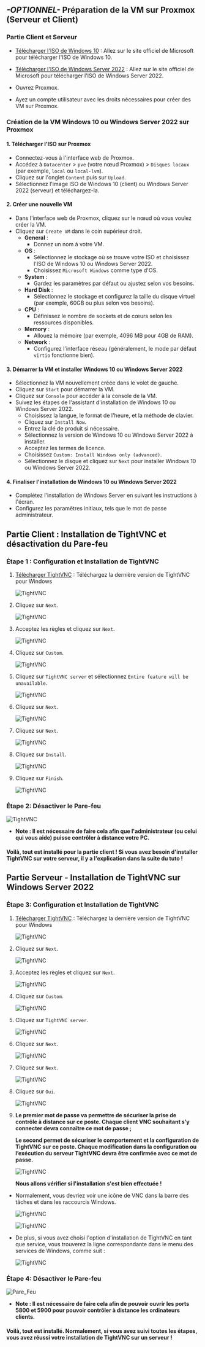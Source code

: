 ## *-OPTIONNEL-* Préparation de la VM sur Proxmox (Serveur et Client) 

### Partie Client et Serveur

- [Télécharger l'ISO de Windows 10](https://www.microsoft.com/fr-fr/software-download/windows10/) : Allez sur le site officiel de Microsoft pour télécharger l'ISO de Windows 10.

- [Télécharger l'ISO de Windows Server 2022](https://www.microsoft.com/en-us/evalcenter/evaluate-windows-server-2022) : Allez sur le site officiel de Microsoft pour télécharger l'ISO de Windows Server 2022.

- Ouvrez Proxmox.

- Ayez un compte utilisateur avec les droits nécessaires pour créer des VM sur Proxmox.

### Création de la VM Windows 10 ou Windows Server 2022 sur Proxmox

#### 1. Télécharger l'ISO sur Proxmox

- Connectez-vous à l'interface web de Proxmox.
- Accédez à `Datacenter` > `pve` (votre nœud Proxmox) > `Disques locaux` (par exemple, `local` ou `local-lvm`).
- Cliquez sur l'onglet `Content` puis sur `Upload`.
- Sélectionnez l'image ISO de Windows 10 (client) ou Windows Server 2022 (serveur) et téléchargez-la.

#### 2. Créer une nouvelle VM

- Dans l'interface web de Proxmox, cliquez sur le nœud où vous voulez créer la VM.
- Cliquez sur `Create VM` dans le coin supérieur droit.
  - **General** :
    - Donnez un nom à votre VM.
  - **OS** :
    - Sélectionnez le stockage où se trouve votre ISO et choisissez l'ISO de Windows 10 ou Windows Server 2022.
    - Choisissez `Microsoft Windows` comme type d'OS.
  - **System** :
    - Gardez les paramètres par défaut ou ajustez selon vos besoins.
  - **Hard Disk** :
    - Sélectionnez le stockage et configurez la taille du disque virtuel (par exemple, 60GB ou plus selon vos besoins).
  - **CPU** :
    - Définissez le nombre de sockets et de cœurs selon les ressources disponibles.
  - **Memory** :
    - Allouez la mémoire (par exemple, 4096 MB pour 4GB de RAM).
  - **Network** :
    - Configurez l'interface réseau (généralement, le mode par défaut `virtio` fonctionne bien).

#### 3. Démarrer la VM et installer Windows 10 ou Windows Server 2022

- Sélectionnez la VM nouvellement créée dans le volet de gauche.
- Cliquez sur `Start` pour démarrer la VM.
- Cliquez sur `Console` pour accéder à la console de la VM.
- Suivez les étapes de l'assistant d'installation de Windows 10 ou Windows Server 2022.
  - Choisissez la langue, le format de l'heure, et la méthode de clavier.
  - Cliquez sur `Install Now`.
  - Entrez la clé de produit si nécessaire.
  - Sélectionnez la version de Windows 10 ou Windows Server 2022 à installer.
  - Acceptez les termes de licence.
  - Choisissez `Custom: Install Windows only (advanced)`.
  - Sélectionnez le disque et cliquez sur `Next` pour installer Windows 10 ou Windows Server 2022.

#### 4. Finaliser l'installation de Windows 10 ou Windows Server 2022

- Complétez l'installation de Windows Server en suivant les instructions à l'écran.
- Configurez les paramètres initiaux, tels que le mot de passe administrateur.

## Partie Client : Installation de TightVNC et désactivation du Pare-feu

### Étape 1 : Configuration et Installation de TightVNC

1. [Télécharger TightVNC](https://www.tightvnc.com/download.php) : Téléchargez la dernière version de TightVNC pour Windows 
   
   ![TightVNC](images/Installation_TightVNC_1.png)

2. Cliquez sur `Next`.

   ![TightVNC](images/Installation_TightVNC_2.png)

3. Acceptez les règles et cliquez sur `Next`.

   ![TightVNC](images/Installation_TightVNC_3.png)

4. Cliquez sur `Custom`.

   ![TightVNC](images/Installation_TightVNC_4.png)

5. Cliquez sur `TightVNC server` et sélectionnez `Entire feature will be unavailable`.

   ![TightVNC](images/Installation_TightVNC_5.png)

6. Cliquez sur `Next`.

   ![TightVNC](images/Installation_TightVNC_6.png)

7. Cliquez sur `Next`.

   ![TightVNC](images/Installation_TightVNC_7.png)

8. Cliquez sur `Install`.

   ![TightVNC](images/Installation_TightVNC_8.png)

9. Cliquez sur `Finish`.

   ![TightVNC](images/Installation_TightVNC_9.png)

### Étape 2: Désactiver le Pare-feu

   ![TightVNC](images/pare_feu_client.png)

- **Note : Il est nécessaire de faire cela afin que l'administrateur (ou celui qui vous aide) puisse contrôler à distance votre PC.**

#### Voilà, tout est installé pour la partie client ! Si vous avez besoin d'installer TightVNC sur votre serveur, il y a l'explication dans la suite du tuto !

## Partie Serveur - Installation de TightVNC sur Windows Server 2022

### Étape 3: Configuration et Installation de TightVNC

1. [Télécharger TightVNC](https://www.tightvnc.com/download.php) : Téléchargez la dernière version de TightVNC pour Windows 
   
   ![TightVNC](images/Installation_TightVNC_1.png)

2. Cliquez sur `Next`.

   ![TightVNC](images/Installation_TightVNC_2.png)

3. Acceptez les règles et cliquez sur `Next`.

   ![TightVNC](images/Installation_TightVNC_3.png)

4. Cliquez sur `Custom`.

   ![TightVNC](images/Installation_TightVNC_4.png)

5. Cliquez sur `TightVNC server`.

   ![TightVNC](images/Installation_TightVNC_11.png)

6. Cliquez sur `Next`.

   ![TightVNC](images/Installation_TightVNC_11.png)

7. Cliquez sur `Next`.

   ![TightVNC](images/install_server.png)

8. Cliquez sur `Oui`.

   ![TightVNC](images/install_server1.png)

9. **Le premier mot de passe va permettre de sécuriser la prise de contrôle à distance sur ce poste. Chaque client VNC souhaitant s’y connecter devra connaître ce mot de passe ;**

   **Le second permet de sécuriser le comportement et la configuration de TightVNC sur ce poste. Chaque modification dans la configuration ou l’exécution du serveur TightVNC devra être confirmée avec ce mot de passe.**

   ![TightVNC](images/Installation_TightVNC_10.png)

   **Nous allons vérifier si l'installation s'est bien effectuée !**

- Normalement, vous devriez voir une icône de VNC dans la barre des tâches et dans les raccourcis Windows.

   ![TightVNC](images/install_server3.png)

   ![TightVNC](images/install_server4.png)

- De plus, si vous avez choisi l'option d'installation de TightVNC en tant que service, vous trouverez la ligne correspondante dans le menu des services de Windows, comme suit :

   ![TightVNC](images/install_server5.png)

### Étape 4: Désactiver le Pare-feu

   ![Pare_Feu](images/Pare_feu_server.png)

- **Note : Il est nécessaire de faire cela afin de pouvoir ouvrir les ports 5800 et 5900 pour pouvoir contrôler à distance les ordinateurs clients.**

#### Voilà, tout est installé. Normalement, si vous avez suivi toutes les étapes, vous avez réussi votre installation de TightVNC sur un serveur !








  



